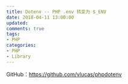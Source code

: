 ```yaml
---
title: Dotenv -- PHP .env 转变为 $_ENV
date: 2018-04-11 13:00:00
updated:
comments: true
tags:
- PHP
categories:
- PHP
- Library
---
```


GitHub：https://github.com/vlucas/phpdotenv

<!--more-->
